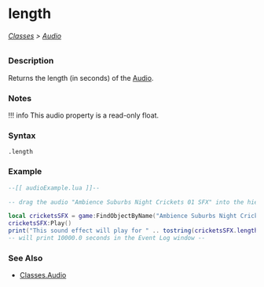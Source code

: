 # length

###### [Classes](/core_api/raw_source) > [Audio](/core_api/classes/audio/AudioOverview)

### Description

Returns the length (in seconds) of the [Audio](/core_api/classes/audio/AudioOverview).

### Notes
!!! info
    This audio property is a read-only float.

### Syntax

`.length`

### Example

```lua
--[[ audioExample.lua ]]--

-- drag the audio "Ambience Suburbs Night Crickets 01 SFX" into the hierarchy --

local cricketsSFX = game:FindObjectByName("Ambience Suburbs Night Crickets 01 SFX")
cricketsSFX:Play()
print("This sound effect will play for " .. tostring(cricketsSFX.length) .. " seconds.")
-- will print 10000.0 seconds in the Event Log window --

```

### See Also

* [Classes.Audio](/core_api/classes/audio/AudioOverview)

